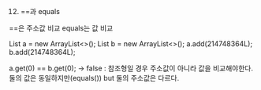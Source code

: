 12. ==과 equals

==은 주소값 비교
equals는 값 비교

List<Long> a = new ArrayList<>();
List<Long> b = new ArrayList<>();
a.add(214748364L);
b.add(214748364L);

a.get(0) == b.get(0); -> false : 참조형일 경우 주소값이 아니라 값을 비교해야한다. 둘의 값은 동일하지만(equals()) but 둘의 주소값은 다르다.
